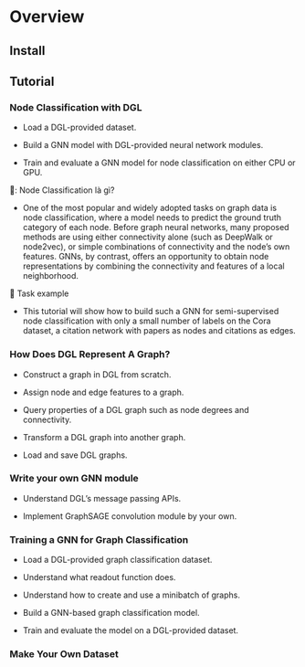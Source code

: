 # Overview

## Install 

## Tutorial 

### Node Classification with DGL

- Load a DGL-provided dataset.

- Build a GNN model with DGL-provided neural network modules.

- Train and evaluate a GNN model for node classification on either CPU or GPU.

📌: Node Classification là gì?

- One of the most popular and widely adopted tasks on graph data is node classification, where a model needs to predict the ground truth category of each node. Before graph neural networks, many proposed methods are using either connectivity alone (such as DeepWalk or node2vec), or simple combinations of connectivity and the node’s own features. GNNs, by contrast, offers an opportunity to obtain node representations by combining the connectivity and features of a local neighborhood.

:pushpin: Task example

- This tutorial will show how to build such a GNN for semi-supervised node classification with only a small number of labels on the Cora dataset, a citation network with papers as nodes and citations as edges. 

### How Does DGL Represent A Graph?

- Construct a graph in DGL from scratch.

- Assign node and edge features to a graph.

- Query properties of a DGL graph such as node degrees and connectivity.

- Transform a DGL graph into another graph.

- Load and save DGL graphs.

### Write your own GNN module

- Understand DGL’s message passing APIs.

- Implement GraphSAGE convolution module by your own.

### 

### Training a GNN for Graph Classification

- Load a DGL-provided graph classification dataset.

- Understand what readout function does.

- Understand how to create and use a minibatch of graphs.

- Build a GNN-based graph classification model.

- Train and evaluate the model on a DGL-provided dataset.


### Make Your Own Dataset


